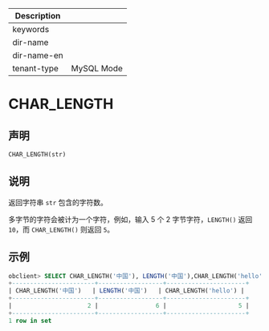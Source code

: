| Description   |                 |
|---------------|-----------------|
| keywords      |                 |
| dir-name      |                 |
| dir-name-en   |                 |
| tenant-type   | MySQL Mode      |

# CHAR_LENGTH

## 声明

```sql
CHAR_LENGTH(str)
```

## 说明

返回字符串 `str` 包含的字符数。

多字节的字符会被计为一个字符，例如，输入 5 个 2 字节字符，`LENGTH()` 返回 `10`，而 `CHAR_LENGTH()` 则返回 `5`。

## 示例

```sql
obclient> SELECT CHAR_LENGTH('中国'), LENGTH('中国'),CHAR_LENGTH('hello');
+-----------------------+------------------+----------------------+
| CHAR_LENGTH('中国')   | LENGTH('中国')   | CHAR_LENGTH('hello') |
+-----------------------+------------------+----------------------+
|                     2 |                6 |                    5 |
+-----------------------+------------------+----------------------+
1 row in set
```
